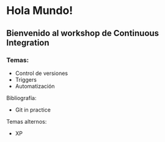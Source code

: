 # Hola Mundo!

## Bienvenido al workshop de Continuous Integration

### Temas:
  - Control de versiones
  - Triggers
  - Automatización

Bibliografía:
  - Git in practice

Temas alternos:
  - XP
